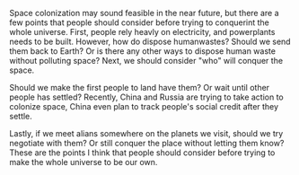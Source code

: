Space colonization may sound feasible in the near future, but there are a few points that people should consider before trying to conquerint the whole universe. First, people rely heavly on electricity, and powerplants needs to be built. However, how do dispose humanwastes? Should we send them back to Earth? Or is there any other ways to dispose human waste without polluting space? Next, we should consider "who" will conquer the space.

Should we make the first people to land have them? Or wait until other people has settled? Recently, China and Russia are trying to take action to colonize space, China even plan to track people's social credit after they settle.

Lastly, if we meet alians somewhere on the planets we visit, should we try negotiate with them? Or still conquer the place without letting them know? These are the points I think that people should consider before trying to make the whole universe to be our own.
